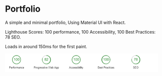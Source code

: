 # Portfolio

A simple and minimal portfolio, Using Material UI with React.

Lighthouse Scores: 100 performance, 100 Accessibility, 100 Best Practices: 78 SEO.

Loads in around 150ms for the first paint.

![](lighthouse.png)
